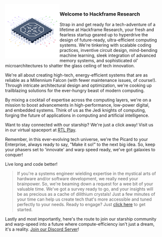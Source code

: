 <img align="left" width="180" src="/microchip.png" />

### Welcome to Hackframe Research 
Strap in and get ready for a tech-adventure of a lifetime at Hackframe Research, your fresh and fearless startup geared up to hyperdrive the design of future-ready, ultra-efficient computing systems. We're tinkering with scalable coding practices, inventive circuit design, mind-bending machine learning, sleek integration of advanced memory systems, and sophisticated ol' microarchitectures to shatter the glass ceiling of tech innovation.

We're all about creating high-tech, energy-efficient systems that are as reliable as a Millennium Falcon (with fewer maintenance issues, of course!). Through intricate architectural design and optimization, we're cooking up trailblazing solutions for the ever-hungry beast of modern computing.

By mixing a cocktail of expertise across the computing layers, we're on a mission to boost advancements in high-performance, low-power digital, and embedded systems. Think of us as the Jedi knights of computing, forging the future of applications in computing and artificial intelligence.

Want to stay connected with our starship? We're just a click away! Visit us in our virtual spaceport at [RTL Play](https://rtlplay.app).

Remember, in this ever-evolving tech universe, we're the Picard to your Enterprise, always ready to say, "Make it so!" to the next big idea. So, keep your phasers set to 'innovate' and warp speed ready, we've got galaxies to conquer!

Live long and code better!

> If you're a systems engineer wielding expertise in the mystical arts of hardware and/or software development, we really need your brainpower. So, we're beaming down a request for a wee bit of your valuable time. We've got a survey ready to go, and your insights will be as precious as a cache of dilithium crystals! Just a few minutes of your time can help us create tech that's more accessible and tuned perfectly to your needs. Ready to engage? Just [click here](https://docs.google.com/forms/d/e/1FAIpQLSdoYAq-8agRYC7A3r-8lYnw8xmcA9ax6ZtiM-2ejI9OFxhRvQ/viewform?usp=sf_link) to get started.

Lastly and most importantly, here's the route to join our starship community and warp-speed into a future where compute-efficiency isn't just a dream, it's a reality. [Join our Discord Server](https://discord.gg/zfVngZkHSC)!
